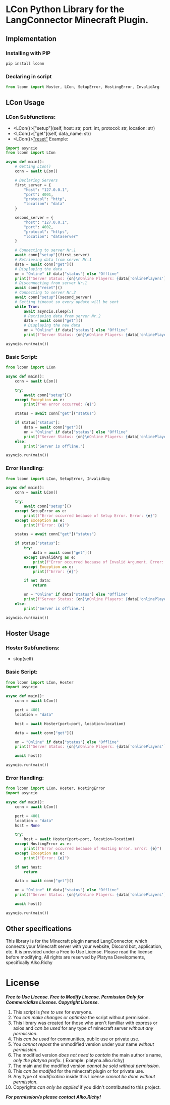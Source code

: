 # LCon Python Library for the LangConnector Minecraft Plugin.
## Implementation
### Installing with PIP
```sh
pip install lconn
```
### Declaring in script
```js
from lconn import Hoster, LCon, SetupError, HostingError, InvalidArg
```
## LCon Usage
### LCon Subfunctions:
- <LCon()>["setup"](self, host: str, port: int, protocol: str, location: str)
- <LCon()>["get"](self, data_name: str)
- <LCon()>["reset"](self)
Example:
```py
import asyncio
from lconn import LCon

async def main():
    # Getting LCon()
    conn = await LCon()

    # Declaring Servers
    first_server = {
        "host": "127.0.0.1",
        "port": 4001,
        "protocol": "http",
        "location": "data"
    }

    second_server = {
        "host": "127.0.0.1",
        "port": 4002,
        "protocol": "https",
        "location": "dataserver"
    }

    # Connecting to server Nr.1
    await conn["setup"](first_server)
    # Retrieving data from server Nr.1
    data = await conn["get"]()
    # Displaying the data
    on = "Online" if data["status"] else "Offline"
    print(f"Server Status: {on}\nOnline Players: {data['onlinePlayers']}\nOnline Staff Players: {data['onlineStaff']}\nOnline Premium Ranked Player: {data['onlinePremium']}")
    # Disconnecting from server Nr.1
    await conn["reset"]()
    # Connecting to server Nr.2
    await conn["setup"](second_server)
    # Setting timeout so every update will be sent
    while True:
        await asyncio.sleep(5)
        # Retrieving data from server Nr.2
        data = await conn["get"]()
        # Displaying the new data
        on = "Online" if data["status"] else "Offline"
        print(f"Server Status: {on}\nOnline Players: {data['onlinePlayers']}\nOnline Staff Players: {data['onlineStaff']}\nOnline Premium Ranked Player: {data['onlinePremium']}")

asyncio.run(main())
```
### Basic Script:
```py
from lconn import LCon

async def main():
    conn = await LCon()

    try:
        await conn["setup"]()
    except Exception as e:
        print(f"An error occurred: {e}")

    status = await conn["get"]("status")

    if status["status"]:
        data = await conn["get"]()
        on = "Online" if data["status"] else "Offline"
        print(f"Server Status: {on}\nOnline Players: {data['onlinePlayers']}\nOnline Staff Players: {data['onlineStaff']}\nOnline Premium Ranked Player: {data['onlinePremium']}")
    else:
        print("Server is offline.")

asyncio.run(main())
```
### Error Handling:
```py
from lconn import LCon, SetupError, InvalidArg

async def main():
    conn = await LCon()

    try:
        await conn["setup"]()
    except SetupError as e:
        print(f"Error occurred because of Setup Error. Error: {e}")
    except Exception as e:
        print(f"Error: {e}")

    status = await conn["get"]("status")

    if status["status"]:
        try:
            data = await conn["get"]()
        except InvalidArg as e:
            print(f"Error occurred because of Invalid Argument. Error: {e}")
        except Exception as e:
            print(f"Error: {e}")

        if not data:
            return

        on = "Online" if data["status"] else "Offline"
        print(f"Server Status: {on}\nOnline Players: {data['onlinePlayers']}\nOnline Staff Players: {data['onlineStaff']}\nOnline Premium Ranked Player: {data['onlinePremium']}")
    else:
        print("Server is offline.")

asyncio.run(main())
```
## Hoster Usage
### Hoster Subfunctions:
- stop(self)
### Basic Script:
```py
from lconn import LCon, Hoster
import asyncio

async def main():
    conn = await LCon()

    port = 4001
    location = "data"

    host = await Hoster(port=port, location=location)

    data = await conn["get"]()

    on = "Online" if data["status"] else "Offline"
    print(f"Server Status: {on}\nOnline Players: {data['onlinePlayers']}\nOnline Staff Players: {data['onlineStaff']}\nOnline Premium Ranked Player: {data['onlinePremium']}")

    await host()

asyncio.run(main())
```
### Error Handling:
```py
from lconn import LCon, Hoster, HostingError
import asyncio

async def main():
    conn = await LCon()

    port = 4001
    location = "data"
    host = None

    try:
        host = await Hoster(port=port, location=location)
    except HostingError as e:
        print(f"Error occurred because of Hosting Error. Error: {e}")
    except Exception as e:
        print(f"Error: {e}")

    if not host:
        return

    data = await conn["get"]()

    on = "Online" if data["status"] else "Offline"
    print(f"Server Status: {on}\nOnline Players: {data['onlinePlayers']}\nOnline Staff Players: {data['onlineStaff']}\nOnline Premium Ranked Player: {data['onlinePremium']}")

    await host()

asyncio.run(main())
```
## Other specifications
This library is for the Minecraft plugin named LangConnector, which connects your Minecraft server with your website, Discord bot, application, etc. It is provided under a Free to Use License. Please read the license before modifying. All rights are reserved by Platyna Developments, specifically Alko.Richy
# License
***Free to Use License. Free to Modify License. Permission Only for Commercialize License. Copyright License.***

1. This script is *free to use* for everyone. 
2. You *can make changes or optimize* the script without permission. 
3. This library was created for those who aren't familliar with express or axios and *can be used* for any type of minecraft server *without any permission*.
4. This *can be used* for communities, public use or private use. 
5. You *cannot repost* the unmodified version under your name *without permission*.
6. The modified version *does not need to contain* the main author's name, *only the platyna prefix*. ( Example: platyna.alko.richy)
7. The main and the modified version *cannot be sold without permission*.
8. This *can be modifed* for the minecraft plugin or for private use.
9. Any type of *modification* inside this License *cannot be done without permission*.
10. Copyrights *can only be applied* if you didn't contributed to this project.

***For permission/s please contact Alko.Richy!***